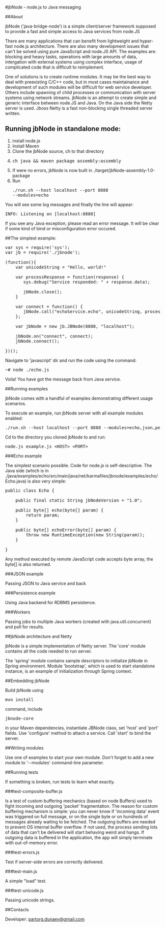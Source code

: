 #jbNode - node.js to Java messaging 

##About

jbNode ('java-bridge-node') is a simple client/server framework supposed to provide a fast and simple access to Java services from node.JS

There are many applications that can benefit from lightweight and hyper-fast node.js architecture. There are also many development issues that can't be solved using pure JavaScript and node.JS API.
The examples are: blocking and heavy tasks, operations with large amounts of data, intergation with external systems using complex interface, usage of complicated code that is difficult to reimplement.

One of solutions is to create runtime modules. It may be the best way to deal with preexisting C/C++ code, but in most cases maintainance and development of such modules will be difficult for web service developer. Others include spawning of child processes or communication with server systems using network streams. jbNode is an attempt to create simple and generic interface between node.JS and Java. On the Java side the Netty server is used. Jboss Netty is a fast non-blocking single threaded server written. 

## Running jbNode in standalone mode:

1. install node.js
2. Install Maven
3. Clone the jbNode source, ch to that directory
4. <pre>ch java && maven package assembly:assembly</pre>
5. If were no errors, jbNode is now built in ./target/jbNode-assembly-1.0-package
6. Run <pre>./run.sh --host localhost --port 8888 --modules=echo</pre>

You will see some log messages and finally the line will appear:
<pre>INFO: Listening on [localhost:8888]</pre>
If you see any Java exception, please read an error message. It will be clear if some kind of bind or misconfiguration error occured.

##The simplest example: 

<pre>
var sys = require('sys');
var jb = require('./jbnode');

(function(){
    var unicodeString = "Hello, world!"

    var processResponse = function(response) {
       sys.debug("Service responded: " + response.data);

       jbNode.close();
    }

    var connect = function() {
       jbNode.call("echoService.echo", unicodeString, processResponse);
    };

    var jbNode = new jb.JBNode(8888, "localhost");
   
    jbNode.on("connect", connect);
    jbNode.connect();

})();
</pre>

Navigate to 'javascript' dir and run the code using the command: 
<pre>
~# node ./echo.js
</pre>
Voila! You have got the message back from Java service.

##Running examples

jbNode comes with a handful of examples demonstrating different usage scenarios.

To execute an example, run jbNode server with all example modules enabled: 

<pre>./run.sh --host localhost --port 8888 --modules=echo,json,persist,workers</pre>

Cd to the directory you cloned jbNode to and run:

<pre>node.js example.js &lt;HOST&gt; &lt;PORT&gt; </pre> 

###Echo example

The simplest scenario possible. Code for node.js is self-descriptive. The Java side (which is in ./java/examples/echo/src/main/java/net/karmafiles/jbnode/examples/echo/Echo.java) is also very simple:

<pre>
public class Echo {

    public final static String jbNodeVersion = "1.0";

    public byte[] echo(byte[] param) {
        return param;
    }

    public byte[] echoError(byte[] param) {
        throw new RuntimeException(new String(param));
    }

}
</pre>

Any method executed by remote JavaScript code accepts byte array, the byte[] is also returned. 

###JSON example

Passing JSON to Java service and back

###Persistence example

Using Java backend for RDBMS persistence.

###Workers

Passing jobs to multiple Java workers (created with java.util.concurrent) and poll for results. 

##jbNode architecture and Netty

jbNode is a simple implementation of Netty server. The 'core' module contains all the code needed to run server. 

The 'spring' module contains sample descriptors to initialize jbNode in Spring environment. Module 'bootstrap', which is used to start standalone instance, is an example of initialization through Spring context. 

##Embedding jbNode

Build jbNode using <pre>mvn install</pre> command, include <pre><artifactId>jbnode-core</artifactId></pre> in your Maven dependencies, instantiate JBNode class, set 'host' and 'port' fields. Use 'configure' method to attach a service. Call 'start' to bind the server. 

##Writing modules

Use one of examples to start your own module. Don't forget to add a new module to '--modules' command-line parameter. 

##Running tests

If something is broken, run tests to learn what exactly. 

###test-composite-buffer.js

Is a test of custom buffering mechanics (based on node Buffers) used to fight incoming and outgoing 'packet' fragmentation. 
The reason for custom buffering mechanism is simple: you can never know if 'incoming data' event was triggered on full message, or on the single byte or on hundreds of messages already waiting to be fetched. The outgoing buffers are needed to prevent OS internal buffer overflow. If not used, the process sending lots of data that can't be delivered will start behaving weird and hangs. If outgoing data is buffered in the application, the app will simply terminate with out-of-memory error. 

###test-errors.js

Test if server-side errors are correctly delivered. 

###test-main.js

A simple "load" test. 

###test-unicode.js

Passing unicode strings.

##Contacts

Developer: partorg.dunaev@gmail.com